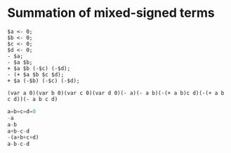 # Summation of mixed-signed terms

```polygolf
$a <- 0;
$b <- 0;
$c <- 0;
$d <- 0;
- $a;
- $a $b;
+ $a $b (-$c) (-$d);
- (+ $a $b $c $d);
+ $a (-$b) (-$c) (-$d);
```

```janet nogolf
(var a 0)(var b 0)(var c 0)(var d 0)(- a)(- a b)(-(+ a b)c d)(-(+ a b c d))(- a b c d)
```

```py nogolf
a=b=c=d=0
-a
a-b
a+b-c-d
-(a+b+c+d)
a-b-c-d
```
